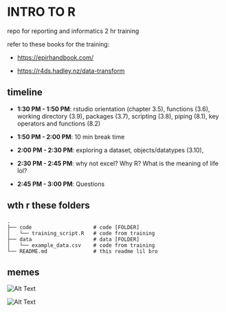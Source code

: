 # INTRO TO R

repo for reporting and informatics 2 hr training

refer to these books for the training:

-   <https://epirhandbook.com/>

-   <https://r4ds.hadley.nz/data-transform>

## timeline

-   **1:30 PM - 1:50 PM**: rstudio orientation (chapter 3.5), functions (3.6), working directory (3.9), packages (3.7), scripting (3.8), piping (8.1), key operators and functions (8.2)

-   **1:50 PM - 2:00 PM**: 10 min break time

-   **2:00 PM - 2:30 PM**: exploring a dataset, objects/datatypes (3.10),

-   **2:30 PM - 2:45 PM**: why not excel? Why R? What is the meaning of life lol?

-   **2:45 PM - 3:00 PM**: Questions

## wth r these folders

```         
.
├── code                    # code [FOLDER]
│   └── training_script.R   # code from training
├── data                    # data [FOLDER]
│   └── example_data.csv    # code from training
└── README.md               # this readme lil bro
```

## memes

![Alt Text](https://miro.medium.com/v2/resize:fit:1194/1*zQ-lvV3oWQla9KuYHi_1sg.png)

![Alt Text](https://i.giphy.com/media/v1.Y2lkPTc5MGI3NjExMXp6ZG9uNWVpb3dzNGxsZDBzOWdtbmhkdmxvc3U0M3ZybWJxNXdlcSZlcD12MV9pbnRlcm5hbF9naWZfYnlfaWQmY3Q9Zw/lKZEeXJGhU1d6/giphy.gif)
